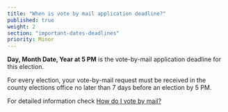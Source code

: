 ```yaml
---
title: "When is vote by mail application deadline?"
published: true
weight: 2
section: "important-dates-deadlines"
priority: Minor
---
```


**Day, Month Date, Year at 5 PM** is the vote-by-mail application deadline for this election.  

For every election, your vote-by-mail request must be received in the county elections office no later than 7 days before an election by 5 PM.  

For detailed information check [How do I vote by mail?](#item-vote-by-mail)